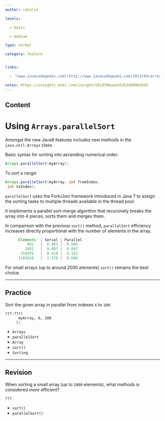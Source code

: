 ```yaml
---
author: catalin

levels:

  - basic

  - medium

type: normal

category: feature


links:

  - '[www.javacodegeeks.com](http://www.javacodegeeks.com/2013/04/arrays-sort-versus-arrays-parallelsort.html){website}'

notes: https://insights.enki.com/insight/55c839baae32453400962645
---
```

## Content
# Using `Arrays.parallelSort` 

Amongst the new Java8 features includes new methods in the `java.util.Arrays` class.

Basic syntax for sorting into ascending numerical order:
```java
Arrays.parallelSort(myArray);
``` 

To sort a range:
```java
Arrays.parallelSort(myArray, int fromIndex,
 int toIndex);
```
`parallelSort` uses the Fork/Join framework introduced in Java 7 to assign the sorting tasks to multiple threads available in the thread pool.

It implements a parallel sort-merge algorithm that recursively breaks the array into 4 pieces, sorts them and merges them.


In comparison with the previous `sort()` method, `parallelSort` efficiency increases directly proportional with the number of elements in the array. 

```java
      Elements  | Serial | Parallel
          602   |  0.001 |  0.004        
         2492   |  0.007 |  0.007        
       318976   |  0.419 |  0.152        
      5103616   |  1.578 |  0.686   
```

For small arrays (up to around 2000 elements) `sort()` remains the best choice.

---
## Practice

Sort the given array in parallel from indexes `6` to `100`:
```
???.???(
      myArray, 6, 100
     );
```

* `Arrays` 
* `parallelSort` 
* `Array` 
* `sort()` 
* `Sorting`

---
## Revision

When sorting a small array (up to `2000` elements), what methods is considered more efficient?

`???`


* `sort()` 
* `parallelSort()`

